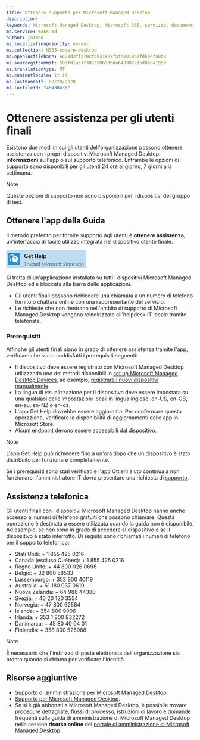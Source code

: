 ```yaml
---
title: Ottenere supporto per Microsoft Managed Desktop
description: ''
keywords: Microsoft Managed Desktop, Microsoft 365, servizio, documentazione
ms.service: m365-md
author: jaimeo
ms.localizationpriority: normal
ms.collection: M365-modern-desktop
ms.openlocfilehash: 6c23d2ffa70cf4931823fafa1918e7fd5eefa0b8
ms.sourcegitcommit: 583fd1ac1f385c58b93bda648907a1bd8e0a1950
ms.translationtype: MT
ms.contentlocale: it-IT
ms.lasthandoff: 07/28/2020
ms.locfileid: "45430436"
---
```

# <a name="getting-help-for-end-users"></a>Ottenere assistenza per gli utenti finali

Esistono due modi in cui gli utenti dell'organizzazione possono ottenere assistenza con i propri dispositivi Microsoft Managed Desktop: **informazioni** sull'app o sul supporto telefonico. Entrambe le opzioni di supporto sono disponibili per gli utenti 24 ore al giorno, 7 giorni alla settimana.
 
>[!NOTE]
>Queste opzioni di supporto non sono disponibili per i dispositivi del gruppo di test.

## <a name="get-help-app"></a>Ottenere l'app della Guida

Il metodo preferito per fornire supporto agli utenti è **ottenere assistenza**, un'interfaccia di facile utilizzo integrata nel dispositivo utente finale.  

![Icona della Guida per l'app](../../media/get-help.png)

Si tratta di un'applicazione installata su tutti i dispositivi Microsoft Managed Desktop ed è bloccata alla barra delle applicazioni. 

- Gli utenti finali possono richiedere una chiamata a un numero di telefono fornito o chattare online con una rappresentante del servizio.
- Le richieste che non rientrano nell'ambito di supporto di Microsoft Managed Desktop vengono reindirizzate all'helpdesk IT locale tramite telefonata.

### <a name="prerequisites"></a>Prerequisiti
Affinché gli utenti finali siano in grado di ottenere assistenza tramite l'app, verificare che siano soddisfatti i prerequisiti seguenti:

- Il dispositivo deve essere registrato con Microsoft Managed Desktop utilizzando uno dei metodi disponibili in [set up Microsoft Managed Desktop Devices](../get-started/set-up-devices.md), ad esempio, [registrare i nuovi dispositivi manualmente](../get-started/register-devices-self.md).
- La lingua di visualizzazione per il dispositivo deve essere impostata su una qualsiasi delle impostazioni locali in lingua inglese: en-US, en-GB, en-au, en-NZ o en-ca.
- L'app Get Help dovrebbe essere aggiornata. Per confermare questa operazione, verificare la disponibilità di aggiornamenti delle app in Microsoft Store.
- Alcuni [endpoint](../get-ready/network.md#endpoints-allowed-that-are-necessary-for-microsoft-managed-desktop) devono essere accessibili dal dispositivo.

> [!NOTE]
> L'app Get Help può richiedere fino a un'ora dopo che un dispositivo è stato distribuito per funzionare completamente.

Se i prerequisiti sono stati verificati e l'app Ottieni aiuto continua a non funzionare, l'amministratore IT dovrà presentare una richiesta di [supporto](admin-support.md).

## <a name="phone-support"></a>Assistenza telefonica 

Gli utenti finali con i dispositivi Microsoft Managed Desktop hanno anche accesso ai numeri di telefono gratuiti che possono chiamare. Questa operazione è destinata a essere utilizzata quando la guida non è disponibile. Ad esempio, se non sono in grado di accedere al dispositivo o se il dispositivo è stato interrotto. Di seguito sono richiamati i numeri di telefono per il supporto telefonico:

- Stati Uniti: + 1 855 425 0216
- Canada (escluso Québec): + 1 855 425 0216
- Regno Unito: + 44 800 026 0698
- Belgio: + 32 800 58533
- Lussemburgo: + 352 800 40119
- Australia: + 61 180 037 0619
- Nuova Zelanda: + 64 988 44380
- Svezia: + 46 20 120 3554
- Norvegia: + 47 800 62584
- Islanda: + 354 800 9006
- Irlanda: + 353 1 800 832272
- Danimarca: + 45 80 40 04 01
- Finlandia: + 358 800 525088

>[!NOTE]
>È necessario che l'indirizzo di posta elettronica dell'organizzazione sia pronto quando si chiama per verificare l'identità. 

## <a name="additional-resources"></a>Risorse aggiuntive
- [Supporto di amministrazione per Microsoft Managed Desktop](admin-support.md). 
- [Supporto per Microsoft Managed Desktop](../service-description/support.md).
- Se si è già abbonati a Microsoft Managed Desktop, è possibile trovare procedure dettagliate, flussi di processo, istruzioni di lavoro e domande frequenti sulla guida di amministrazione di Microsoft Managed Desktop nella sezione **risorse online** del [portale di amministrazione di Microsoft Managed Desktop](https://aka.ms/mwaasportal).
